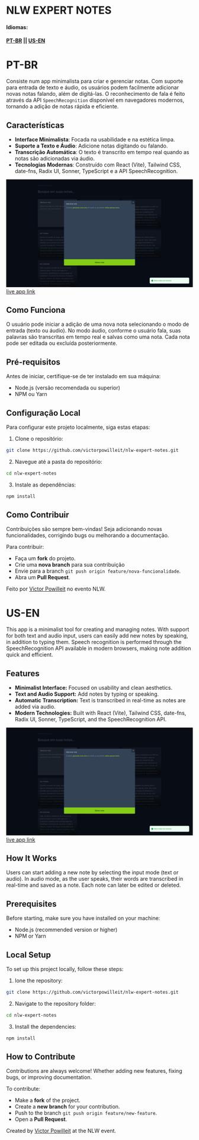 # NLW EXPERT NOTES

#### Idiomas:
#### [PT-BR](#pt-br) || [US-EN](#us-en)

# PT-BR
Consiste num app minimalista para criar e gerenciar notas. Com suporte para entrada de texto e áudio, os usuários podem facilmente adicionar novas notas falando, além de digitá-las. O reconhecimento de fala é feito através da API `SpeechRecognition` disponível em navegadores modernos, tornando a adição de notas rápida e eficiente.

## Características

- **Interface Minimalista**: Focada na usabilidade e na estética limpa.
- **Suporte a Texto e Áudio**: Adicione notas digitando ou falando.
- **Transcrição Automática**: O texto é transcrito em tempo real quando as notas são adicionadas via áudio.
- **Tecnologias Modernas**: Construído com React (Vite), Tailwind CSS, date-fns, Radix UI, Sonner, TypeScript e a API SpeechRecognition.

![Print do Projeto](./readme-assets/print.png)
[live app link](nlw-expert-notes.web.app)

## Como Funciona

O usuário pode iniciar a adição de uma nova nota selecionando o modo de entrada (texto ou áudio). No modo áudio, conforme o usuário fala, suas palavras são transcritas em tempo real e salvas como uma nota. Cada nota pode ser editada ou excluída posteriormente.

## Pré-requisitos

Antes de iniciar, certifique-se de ter instalado em sua máquina:
- Node.js (versão recomendada ou superior)
- NPM ou Yarn

## Configuração Local

Para configurar este projeto localmente, siga estas etapas:

1. Clone o repositório:
```bash
git clone https://github.com/victorpowilleit/nlw-expert-notes.git
```
2. Navegue até a pasta do repositório:
```bash
cd nlw-expert-notes
```
3. Instale as dependências:
```bash
npm install
```

## Como Contribuir

Contribuições são sempre bem-vindas!
Seja adicionando novas funcionalidades, corrigindo bugs ou melhorando a documentação.

Para contribuir:
- Faça um **fork** do projeto.
- Crie uma **nova branch** para sua contribuição 
- Envie para a branch `git push origin feature/nova-funcionalidade`.
- Abra um **Pull Request**.

Feito por [Victor Powilleit](https://github.com/victorpowilleit) no evento NLW.

# US-EN
This app is a minimalist tool for creating and managing notes. With support for both text and audio input, users can easily add new notes by speaking, in addition to typing them. Speech recognition is performed through the SpeechRecognition API available in modern browsers, making note addition quick and efficient.


## Features

- **Minimalist Interface:** Focused on usability and clean aesthetics.
- **Text and Audio Support:** Add notes by typing or speaking.
- **Automatic Transcription:** Text is transcribed in real-time as notes are added via audio.
- **Modern Technologies:** Built with React (Vite), Tailwind CSS, date-fns, Radix UI, Sonner, TypeScript, and the SpeechRecognition API.
 
![Print do Projeto](./readme-assets/print.png)
[live app link](nlw-expert-notes.web.app)

## How It Works

Users can start adding a new note by selecting the input mode (text or audio). In audio mode, as the user speaks, their words are transcribed in real-time and saved as a note. Each note can later be edited or deleted.

## Prerequisites

Before starting, make sure you have installed on your machine:

- Node.js (recommended version or higher)
- NPM or Yarn

## Local Setup

To set up this project locally, follow these steps:

1. lone the repository:
```bash
git clone https://github.com/victorpowilleit/nlw-expert-notes.git
```
2. Navigate to the repository folder:
```bash
cd nlw-expert-notes
```
3. Install the dependencies:
```bash
npm install
```
## How to Contribute

Contributions are always welcome!
Whether adding new features, fixing bugs, or improving documentation.

To contribute:

- Make a **fork** of the project.
- Create a **new branch** for your contribution.
- Push to the branch `git push origin feature/new-feature`.
- Open a **Pull Request**.

Created by [Victor Powilleit](https://github.com/victorpowilleit) at the NLW event.
